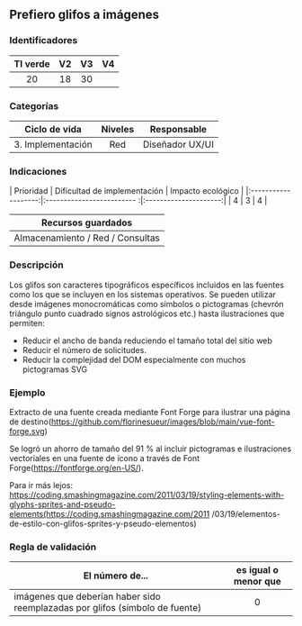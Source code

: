 ## Prefiero glifos a imágenes

 ### Identificadores

 | TI verde | V2 | V3 | V4 |
 |:-------:|:----:|:---:|:----:|
 | 20 | 18 | 30 | |

 ### Categorías

 | Ciclo de vida | Niveles | Responsable |
 |:-----------------:|:-------:|:--------------:|
 | 3. Implementación | Red | Diseñador UX/UI |

 ### Indicaciones

 | Prioridad | Dificultad de implementación | Impacto ecológico |
 |:-------------------:|:------------------------- :|:---------------------:|
 | 4 | 3 | 4 |

 | Recursos guardados |
 |:----------------------------:|
 | Almacenamiento / Red / Consultas |

 ### Descripción

 Los glifos son caracteres tipográficos específicos incluidos en las fuentes como los que se incluyen en los sistemas operativos. Se pueden utilizar desde imágenes monocromáticas como símbolos o pictogramas (chevrón triángulo punto cuadrado signos astrológicos etc.) hasta ilustraciones que permiten:
 - Reducir el ancho de banda reduciendo el tamaño total del sitio web
 - Reducir el número de solicitudes.
 - Reducir la complejidad del DOM especialmente con muchos pictogramas SVG

 ### Ejemplo

 Extracto de una fuente creada mediante Font Forge para ilustrar una página de destino(https://github.com/florinesueur/images/blob/main/vue-font-forge.svg)

 Se logró un ahorro de tamaño del 91 % al incluir pictogramas e ilustraciones vectoriales en una fuente de ícono a través de Font Forge(https://fontforge.org/en-US/).

 Para ir más lejos: https://coding.smashingmagazine.com/2011/03/19/styling-elements-with-glyphs-sprites-and-pseudo-elements(https://coding.smashingmagazine.com/2011 /03/19/elementos-de-estilo-con-glifos-sprites-y-pseudo-elementos)

 ### Regla de validación

 | El número de... | es igual o menor que |
 |----------------------|:-------------------------:|
 | imágenes que deberían haber sido reemplazadas por glifos (símbolo de fuente) | 0 |
